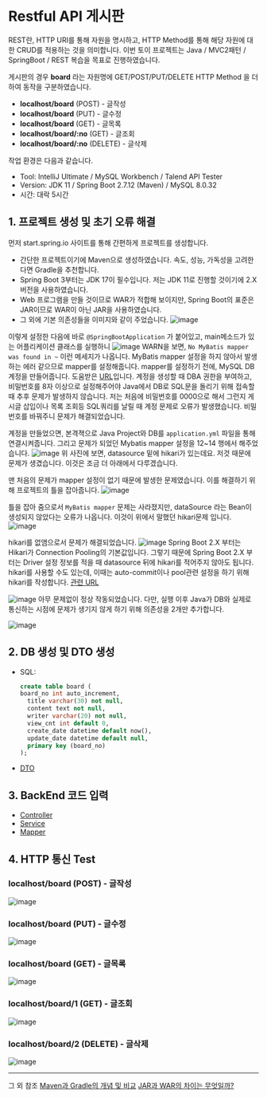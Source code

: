# Restful API 게시판
REST란, HTTP URI를 통해 자원을 명시하고, HTTP Method를 통해 해당 자원에 대한 CRUD를 적용하는 것을 의미합니다. 이번 토이 프로젝트는 Java / MVC2패턴 / SpringBoot / REST 복습을 목표로 진행하였습니다.   

게시판의 경우 **board** 라는 자원명에 GET/POST/PUT/DELETE HTTP Method 을 더하여 동작을 구분하였습니다.
- **localhost/board** (POST) - 글작성
- **localhost/board** (PUT) - 글수정
- **localhost/board** (GET) - 글목록
- **localhost/board/:no** (GET) - 글조회
- **localhost/board/:no** (DELETE) - 글삭제

작업 환경은 다음과 같습니다.
- Tool: IntelliJ Ultimate / MySQL Workbench / Talend API Tester
- Version: JDK 11 / Spring Boot 2.7.12 (Maven) / MySQL 8.0.32
- 시간: 대락 5시간

## 1. 프로젝트 생성 및 초기 오류 해결

먼저 start.spring.io 사이트를 통해 간편하게 프로젝트를 생성합니다.
- 간단한 프로젝트이기에 Maven으로 생성하였습니다. 속도, 성능, 가독성을 고려한다면 Gradle을 추천합니다.
- Spring Boot 3부터는 JDK 17이 필수입니다. 저는 JDK 11로 진행할 것이기에 2.X 버전을 사용하였습니다.
- Web 프로그램을 만들 것이므로 WAR가 적합해 보이지만, Spring Boot의 표준은 JAR이므로 WAR이 아닌 JAR을 사용하였습니다.
- 그 외에 기본 의존성들을 이미지와 같이 주었습니다.
![image](https://github.com/thdqudgnsToy/toy_board/assets/92148521/83c5a7e7-1532-4053-9ba7-7d1daae75f17)

이렇게 설정한 다음에 바로 `@SpringBootApplication` 가 붙어있고, main메소드가 있는 어플리케이션 클래스를 실행하니
![image](https://github.com/thdqudgnsToy/toy_board/assets/92148521/4c376037-2a5a-4825-91d6-62f5baf4468a)
WARN을 보면, `No MyBatis mapper was found in ~` 이런 메세지가 나옵니다. MyBatis mapper 설정을 하지 않아서 발생하는 에러 같으므로 mapper를 설정해줍니다. mapper를 설정하기 전에, MySQL DB 계정을 만들어줍니다. 도움받은 [URL](https://clgnsdl94.tistory.com/49)입니다. 계정을 생성할 때 DBA 권한을 부여하고, 비밀번호를 8자 이상으로 설정해주어야 Java에서 DB로 SQL문을 돌리기 위해 접속할 때 추후 문제가 발생하지 않습니다. 저는 처음에 비밀번호를 0000으로 해서 그런지 게시글 삽입이나 목록 조회등 SQL쿼리를 날릴 때 계정 문제로 오류가 발생했습니다. 비밀번호를 바꿔주니 문제가 해결되었습니다.   

계정을 만들었으면, 본격젹으로 Java Project와 DB를 `application.yml` 파일을 통해 연결시켜줍니다. 그리고 문제가 되었던 Mybatis mapper 설정을 12~14 행에서 해주었습니다.
![image](https://github.com/thdqudgnsToy/toy_board/assets/92148521/fdf4aaa7-bd15-494a-bf5e-08498610dc7c)
위 사진에 보면, datasource 밑에 hikari가 있는데요. 저것 때문에 문제가 생겼습니다. 이것은 조금 더 아래에서 다루겠습니다.   

맨 처음의 문제가 mapper 설정이 없기 때문에 발생한 문제였습니다. 이를 해결하기 위해 프로젝트의 틀을 잡아줍니다.
![image](https://github.com/thdqudgnsToy/toy_board/assets/92148521/1b29d4e1-6dac-4880-8b18-e6a8a23b7745)

틀을 잡아 줌으로서 `MyBatis mapper` 문제는 사라졌지만, dataSource 라는 Bean이 생성되지 않았다는 오류가 나옵니다. 이것이 위에서 말했던 hikari문제 입니다.
![image](https://github.com/thdqudgnsToy/toy_board/assets/92148521/9f52a76c-3c30-4314-8853-1e8d3c25097f)

hikari를 없앰으로서 문제가 해결되었습니다. 
![image](https://github.com/thdqudgnsToy/toy_board/assets/92148521/bfce3c6b-b14b-4cc2-8f08-848551477fb3)
Spring Boot 2.X 부터는 Hikari가 Connection Pooling의 기본값입니다. 그렇기 때문에 Spring Boot 2.X 부터는 Driver 설정 정보를 적을 때 datasource 뒤에 hikari를 적어주지 않아도 됩니다. hikari를 사용할 수도 있는데, 이때는 auto-commit이나 pool관련 설정을 하기 위해 hikari를 작성합니다. [관련 URL](https://girinprogram93.tistory.com/46)

![image](https://github.com/thdqudgnsToy/toy_board/assets/92148521/7b3bfe03-31cd-4ebe-b192-5dc07d006805)
아무 문제없이 정상 작동되었습니다. 다만, 실행 이후 Java가 DB와 실제로 통신하는 시점에 문제가 생기지 않게 하기 위해 의존성을 2개만 추가합니다.

![image](https://github.com/thdqudgnsToy/toy_board/assets/92148521/62808dbb-d888-4c5b-8ebc-91e935fa1969)




## 2. DB 생성 및 DTO 생성
  - SQL:
    ```sql
    create table board (
    board_no int auto_increment,
      title varchar(30) not null,
      content text not null,
      writer varchar(20) not null,
      view_cnt int default 0,
      create_date datetime default now(),
      update_date datetime default null,
      primary key (board_no)
    );
    ```
  - [DTO](https://github.com/thdqudgnsToy/toy_board/blob/main/src/main/java/com/board/model/dto/Board.java)

## 3. BackEnd 코드 입력
  - [Controller](https://github.com/thdqudgnsToy/toy_board/blob/main/src/main/java/com/board/controller/BoardController.java)
  - [Service](https://github.com/thdqudgnsToy/toy_board/tree/main/src/main/java/com/board/model/service)
  - [Mapper](https://github.com/thdqudgnsToy/toy_board/tree/main/src/main/resources/mapper/board.xml)

## 4. HTTP 통신 Test
### **localhost/board** (POST) - 글작성
![image](https://github.com/thdqudgnsToy/toy_board/assets/92148521/b838668e-bf26-4fd0-a91b-b9575b95c42f)
### **localhost/board** (PUT) - 글수정
![image](https://github.com/thdqudgnsToy/toy_board/assets/92148521/50c2a468-8a66-43fe-9cca-f72bdf9b4538)
### **localhost/board** (GET) - 글목록
![image](https://github.com/thdqudgnsToy/toy_board/assets/92148521/310a5860-e8a0-46b4-a354-704a1a99fe95)
### **localhost/board/1** (GET) - 글조회
![image](https://github.com/thdqudgnsToy/toy_board/assets/92148521/0861c1de-44fc-4f98-8207-a93c00169615)
### **localhost/board/2** (DELETE) - 글삭제
![image](https://github.com/thdqudgnsToy/toy_board/assets/92148521/c3e037f7-0a9a-468e-af41-acc528830aa7)


---

그 외 참조
[Maven과 Gradle의 개념 및 비교](https://dev-coco.tistory.com/65)
[JAR과 WAR의 차이는 무엇일까?](https://wonin.tistory.com/498)
